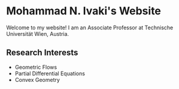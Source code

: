 
# Mohammad N. Ivaki's Website

Welcome to my website! I am an Associate Professor at Technische Universität Wien, Austria. 

## Research Interests
- Geometric Flows
- Partial Differential Equations
- Convex Geometry
